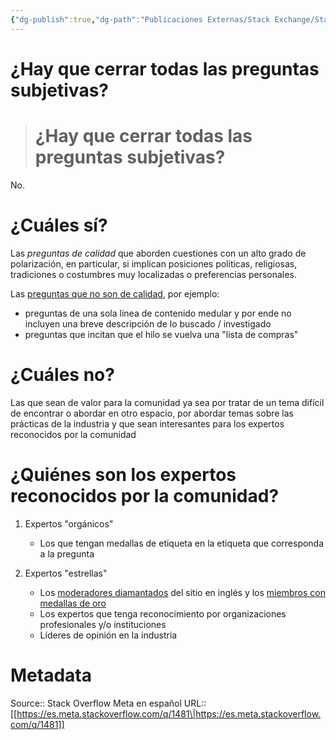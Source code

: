 ```yaml
---
{"dg-publish":true,"dg-path":"Publicaciones Externas/Stack Exchange/Stack Overflow en español/Stack Overflow en español Meta/es.meta.stackoverflow.com-1481.md","permalink":"/publicaciones-externas/stack-exchange/stack-overflow-en-espanol/stack-overflow-en-espanol-meta/es-meta-stackoverflow-com-1481/","title":"¿Hay que cerrar todas las preguntas subjetivas?","hide":true,"noteIcon":"\"0\"","created":"2024-04-03T12:49:10.728-06:00","updated":"2024-04-05T16:43:59.576-06:00"}
---
```


# ¿Hay que cerrar todas las preguntas subjetivas?

> # ¿Hay que cerrar todas las preguntas subjetivas?
No.

# ¿Cuáles sí?

Las *preguntas de calidad* que aborden cuestiones con un alto grado de polarización, en particular, si implican posiciones políticas, religiosas, tradiciones o costumbres muy localizadas o preferencias personales.

Las [preguntas que no son de calidad][1], por ejemplo:

 - preguntas de una sola línea de contenido medular y por ende no incluyen una breve descripción de lo buscado / investigado
 - preguntas que incitan que el hilo se vuelva una "lista de compras"

# ¿Cuáles no?
Las que sean de valor para la comunidad ya sea por tratar de un tema difícil de encontrar o abordar en otro espacio, por abordar temas sobre las prácticas de la industria y que sean interesantes para los expertos reconocidos por la comunidad


# ¿Quiénes son los expertos reconocidos por la comunidad?

1. Expertos "orgánicos"
   - Los que tengan medallas de etiqueta en la etiqueta que corresponda a la pregunta

2. Expertos "estrellas"
   - Los [moderadores diamantados][2] del sitio en inglés y los [miembros con medallas de oro][3]
   - Los expertos que tenga reconocimiento por organizaciones profesionales y/o instituciones
   - Líderes de opinión en la industria


  [1]: https://es.meta.stackoverflow.com/questions/112/c%C3%B3mo-se-definen-las-preguntas-de-calidad
  [2]: https://stackoverflow.com/users?tab=moderators
  [3]: https://stackoverflow.com/help/badges?tab=General&filter=gold

# Metadata
Source:: Stack Overflow Meta en español
URL:: [[https://es.meta.stackoverflow.com/q/1481\|https://es.meta.stackoverflow.com/q/1481]]

